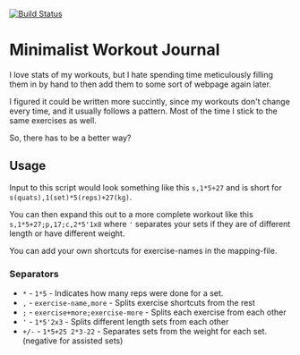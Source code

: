 [![Build Status](https://travis-ci.org/NegatioN/Minimalist-Workout-Journal.svg)](https://travis-ci.org/NegatioN/Minimalist-Workout-Journal)
# Minimalist Workout Journal
I love stats of my workouts, but I hate spending time meticulously
filling them in by hand to then add them to some sort of webpage again later.

I figured it could be written more succintly, since my workouts don't change every time, and it usually follows a pattern.
Most of the time I stick to the same exercises as well.

So, there has to be a better way?

## Usage

Input to this script would look something like this `s,1*5+27` and is short for `s(quats),1(set)*5(reps)+27(kg)`.

You can then expand this out to a more complete workout like this `s,1*5+27;p,17;c,2*5'1x8` where `'` separates
your sets if they are of different length or have different weight.

You can add your own shortcuts for exercise-names in the mapping-file.

### Separators
* `*` - `1*5` - Indicates how many reps were done for a set.
* `,` - `exercise-name,more` - Splits exercise shortcuts from the rest
* `;` - `exercise+more;exercise-more` - Splits each exercise from each other
* `'` - `1*5'2x3` - Splits different length sets from each other
* `+/-` - `1*5+25 2*3-22` - Separates sets from the weight for each set. (negative for assisted sets)
